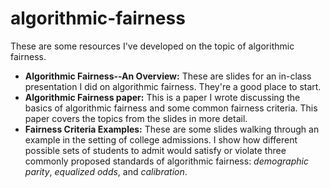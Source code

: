# algorithmic-fairness
These are some resources I've developed on the topic of algorithmic fairness.

* **Algorithmic Fairness--An Overview:** These are slides for an in-class presentation I did on algorithmic fairness. They're a good place to start.
* **Algorithmic Fairness paper:** This is a paper I wrote discussing the basics of algorithmic fairness and some common fairness criteria. This paper covers the topics from the slides in more detail.
* **Fairness Criteria Examples:** These are some slides walking through an example in the setting of college admissions. I show how different possible sets of students to admit would satisfy or violate three commonly proposed standards of algorithmic fairness: *demographic parity*, *equalized odds*, and *calibration*.
